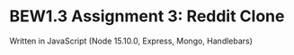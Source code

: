 # BEW1.3 Assignment 3: Reddit Clone

Written in JavaScript (Node 15.10.0, Express, Mongo, Handlebars)
